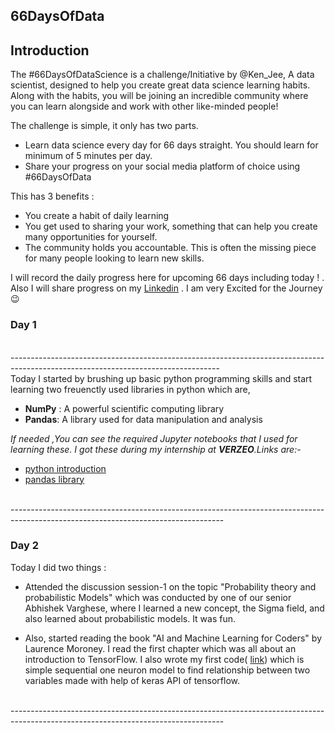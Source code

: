 ## **66DaysOfData**

## Introduction

The #66DaysOfDataScience is a  challenge/Initiative by @Ken_Jee, A data scientist,  designed to help you create great data science learning habits. Along with the habits, you will be joining an incredible community where you can learn alongside and work with other like-minded people!

The challenge is simple, it only has two parts.
- Learn data science every day for 66 days straight. You should learn for minimum of 5 minutes per day.
- Share your progress on your social media platform of choice using #66DaysOfData

This has 3 benefits : 
- You create a habit of daily learning 
- You get used to sharing your work, something that can help you create many opportunities for yourself. 
- The community holds you accountable. This is often the missing piece for many people looking to learn new skills.<br/>


I will record the daily progress here for upcoming 66 days including today ! . Also I will share progress on my [Linkedin](https://www.linkedin.com/in/kumar-mahendra/) . I am very Excited for the Journey :wink: 

### Day 1 
<br/>----------------------------------------------------------------------------------------------------------------------------------<br/>
Today I started by brushing up basic python programming skills and start learning two freuenctly used libraries in python which are,
- **NumPy** : A powerful scientific computing library
- **Pandas**: A library used for data manipulation and analysis 

*If needed ,You can see the required Jupyter notebooks that I used for learning these. I got these during my internship at **VERZEO**.Links are:-*
- [python introduction](https://github.com/kumar-mahendra/66DaysOfData/blob/main/1_Introduction_to_python.ipynb)
- [pandas library](https://github.com/kumar-mahendra/66DaysOfData/blob/main/2_Pandas_Library.ipynb)

<br/>-----------------------------------------------------------------------------------------------------------------------------------<br/>

### Day 2 

Today I did two things : 
- Attended the discussion session-1 on the topic "Probability theory and probabilistic Models" which was conducted by one of our senior Abhishek Varghese, where I learned a new concept, the Sigma field, and also learned about probabilistic models. It was fun.

- Also, started reading the book "AI and Machine Learning for Coders" by Laurence Moroney. I read the first chapter which was all about an introduction to TensorFlow.
I also wrote my first code( [link](https://github.com/kumar-mahendra/66DaysOfData/blob/main/single_neuron.ipynb)) which is simple sequential one neuron model to find relationship between two variables made with help of keras API of tensorflow.

<br/>-----------------------------------------------------------------------------------------------------------------------------------<br/>
